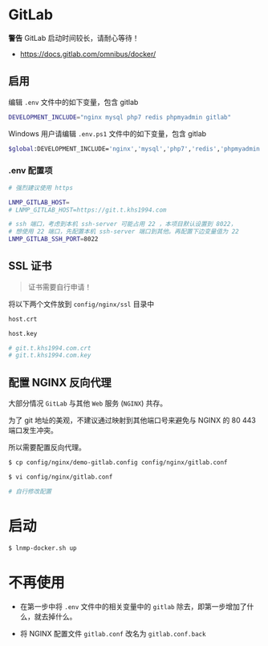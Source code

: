# GitLab

**警告** GitLab 启动时间较长，请耐心等待！

* https://docs.gitlab.com/omnibus/docker/

## 启用

编辑 `.env` 文件中的如下变量，包含 gitlab

```bash
DEVELOPMENT_INCLUDE="nginx mysql php7 redis phpmyadmin gitlab"
```

Windows 用户请编辑 `.env.ps1` 文件中的如下变量，包含 gitlab

```bash
$global:DEVELOPMENT_INCLUDE='nginx','mysql','php7','redis','phpmyadmin','gitlab'
```

### .env 配置项

```bash
# 强烈建议使用 https

LNMP_GITLAB_HOST=
# LNMP_GITLAB_HOST=https://git.t.khs1994.com

# ssh 端口，考虑到本机 ssh-server 可能占用 22 ，本项目默认设置到 8022，
# 想使用 22 端口，先配置本机 ssh-server 端口到其他。再配置下边变量值为 22
LNMP_GITLAB_SSH_PORT=8022
```

## SSL 证书

> 证书需要自行申请！

将以下两个文件放到 `config/nginx/ssl` 目录中

```bash
host.crt

host.key

# git.t.khs1994.com.crt
# git.t.khs1994.com.key
```

## 配置 NGINX 反向代理

大部分情况 `GitLab` 与其他 `Web` 服务 (`NGINX`) 共存。

为了 git 地址的美观，不建议通过映射到其他端口号来避免与 NGINX 的 80 443 端口发生冲突。

所以需要配置反向代理。

```bash
$ cp config/nginx/demo-gitlab.config config/nginx/gitlab.conf

$ vi config/nginx/gitlab.conf

# 自行修改配置
```

# 启动

```bash
$ lnmp-docker.sh up
```

# 不再使用

* 在第一步中将 `.env` 文件中的相关变量中的 `gitlab` 除去，即第一步增加了什么，就去掉什么。

* 将 NGINX 配置文件 `gitlab.conf` 改名为 `gitlab.conf.back`
